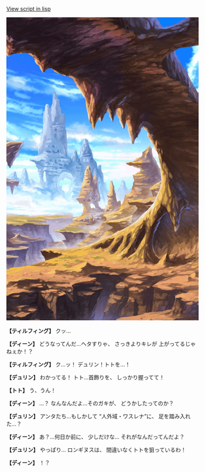 [View script in lisp](../scripts/1330102.txt)

![wild.png](../images/backgrounds/wild.png)

**【ティルフィング】**
クッ…

**【ディーン】**
どうなってんだ…ヘタすりゃ、
さっきよりキレが
上がってるじゃねぇか！？

**【ティルフィング】**
ク…ッ！
デュリン！トトを…！

**【デュリン】**
わかってる！
トト…首飾りを、
しっかり握ってて！

**【トト】**
う、うん！

**【ディーン】**
…？
なんなんだよ…そのガキが、
どうかしたってのか？

**【デュリン】**
アンタたち…もしかして
“人外域・ワスレナ”に、
足を踏み入れた…？

**【ディーン】**
あ？…何日か前に、
少しだけな…
それがなんだってんだよ？

**【デュリン】**
やっぱり…
ロンギヌスは、
間違いなくトトを狙っているわ！

**【ディーン】**
！？